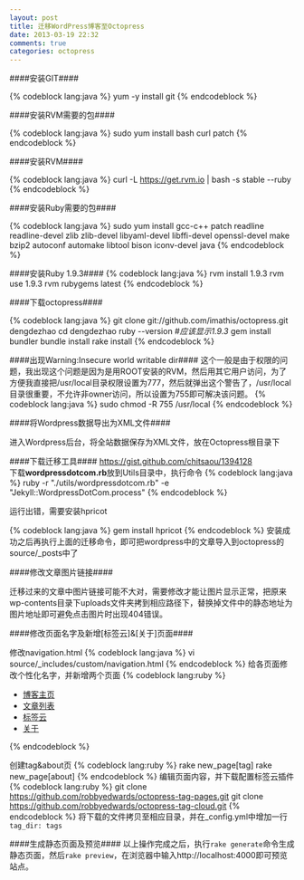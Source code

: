 ```yaml
---
layout: post
title: 迁移WordPress博客至Octopress
date: 2013-03-19 22:32
comments: true
categories: octopress
---
```


####安装GIT####

{% codeblock lang:java %}
yum -y install git
{% endcodeblock %}

####安装RVM需要的包####

{% codeblock lang:java %}
sudo yum install bash curl patch
{% endcodeblock %}

####安装RVM####

{% codeblock lang:java %}
curl -L https://get.rvm.io | bash -s stable --ruby
{% endcodeblock %}

####安装Ruby需要的包####

{% codeblock lang:java %}
sudo yum install gcc-c++ patch readline readline-devel zlib zlib-devel libyaml-devel libffi-devel openssl-devel make bzip2 autoconf automake libtool bison iconv-devel java
{% endcodeblock %}

####安装Ruby 1.9.3####
{% codeblock lang:java %}
rvm install 1.9.3
rvm use 1.9.3
rvm rubygems latest
{% endcodeblock %}

####下载octopress####

{% codeblock lang:java %}
git clone git://github.com/imathis/octopress.git dengdezhao
cd dengdezhao
ruby --version	*#应该显示1.9.3*
gem install bundler
bundle install
rake install
{% endcodeblock %}

####出现Warning:Insecure world writable dir####
这个一般是由于权限的问题，我出现这个问题是因为是用ROOT安装的RVM，然后用其它用户访问，为了方便我直接把/usr/local目录权限设置为777，然后就弹出这个警告了，/usr/local目录很重要，不允许非owner访问，所以设置为755即可解决该问题。
{% codeblock lang:java %}
sudo chmod -R 755 /usr/local
{% endcodeblock %}

####将Wordpress数据导出为XML文件####

进入Wordpress后台，将全站数据保存为XML文件，放在Octopress根目录下

####下载迁移工具####
https://gist.github.com/chitsaou/1394128    
下载**wordpressdotcom.rb**放到Utils目录中，执行命令
{% codeblock lang:java %}
ruby -r "./utils/wordpressdotcom.rb" -e "Jekyll::WordpressDotCom.process"
{% endcodeblock %}

运行出错，需要安装hpricot

{% codeblock lang:java %}
gem install hpricot
{% endcodeblock %}
安装成功之后再执行上面的迁移命令，即可把wordpress中的文章导入到octopress的source/_posts中了

####修改文章图片链接####

迁移过来的文章中图片链接可能不大对，需要修改才能让图片显示正常，把原来wp-contents目录下uploads文件夹拷到相应路径下，替换掉文件中的静态地址为图片地址即可避免点击图片时出现404错误。  

####修改页面名字及新增[标签云]&[关于]页面####

修改navigation.html
{% codeblock lang:java %}
vi source/_includes/custom/navigation.html 
{% endcodeblock %}
给各页面修改个性化名字，并新增两个页面
{% codeblock lang:ruby %}
<ul class="main-navigation">
  <li><a href="{{ root_url }}/">博客主页</a></li>
  <li><a href="{{ root_url }}/blog/archives">文章列表</a></li>
  <li><a href="{{ root_url }}/tag">标签云</a></li>
  <li><a href="{{ root_url }}/about">关于</a></li>
</ul>
{% endcodeblock %}

创建tag&about页
{% codeblock lang:ruby %}
rake new_page[tag]
rake new_page[about]
{% endcodeblock %}
编辑页面内容，并下载配置标签云插件
{% codeblock lang:ruby %}
git clone https://github.com/robbyedwards/octopress-tag-pages.git
git clone https://github.com/robbyedwards/octopress-tag-cloud.git
{% endcodeblock %}
将下载的文件拷贝至相应目录，并在_config.yml中增加一行	`tag_dir: tags`

####生成静态页面及预览####
以上操作完成之后，执行`rake generate`命令生成静态页面，然后`rake preview`，在浏览器中输入http://localhost:4000即可预览站点。




